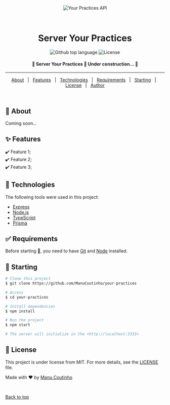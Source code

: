 <div align="center" id="top"> 
  <img src="./.github/app.gif" alt="Your Practices API" />

&#xa0;

</div>

<h1 align="center">Server Your Practices</h1>

<p align="center">
  <img alt="Github top language" src="https://img.shields.io/github/languages/top/ManuCoutinho/your-practices?color=56BEB8">
  <img alt="License" src="https://img.shields.io/github/license/ManuCoutinho/your-practices?color=56BEB8">

  <!-- <img alt="Github issues" src="https://img.shields.io/github/issues/ManuCoutinho/your-practices?color=56BEB8" /> -->

  <!-- <img alt="Github forks" src="https://img.shields.io/github/forks/ManuCoutinho/your-practices?color=56BEB8" /> -->

  <!-- <img alt="Github stars" src="https://img.shields.io/github/stars/ManuCoutinho/your-practices?color=56BEB8" /> -->
</p>

<!-- Status -->

<h4 align="center"> 
	🚧  Server Your Practices 🚀 Under construction...  🚧
</h4>

<hr>

<p align="center">
  <a href="#dart-about">About</a> &#xa0; | &#xa0; 
  <a href="#sparkles-features">Features</a> &#xa0; | &#xa0;
  <a href="#rocket-technologies">Technologies</a> &#xa0; | &#xa0;
  <a href="#white_check_mark-requirements">Requirements</a> &#xa0; | &#xa0;
  <a href="#checkered_flag-starting">Starting</a> &#xa0; | &#xa0;
  <a href="#memo-license">License</a> &#xa0; | &#xa0;
  <a href="https://github.com/ManuCoutinho" target="_blank">Author</a>
</p>

<br>

## :dart: About

Coming soon...

## :sparkles: Features

:heavy_check_mark: Feature 1;\
:heavy_check_mark: Feature 2;\
:heavy_check_mark: Feature 3;

## :rocket: Technologies

The following tools were used in this project:

- [Express](https://expressjs.com/pt-br/)
- [Node.js](https://nodejs.org/en/)
- [TypeScript](https://www.typescriptlang.org/)
- [Prisma](https://www.prisma.io)

## :white_check_mark: Requirements

Before starting :checkered_flag:, you need to have [Git](https://git-scm.com) and [Node](https://nodejs.org/en/) installed.

## :checkered_flag: Starting

```bash
# Clone this project
$ git clone https://github.com/ManuCoutinho/your-practices

# Access
$ cd your-practices

# Install dependencies
$ npm install

# Run the project
$ npm start

# The server will initialize in the <http://localhost:3333>
```

## :memo: License

This project is under license from MIT. For more details, see the [LICENSE](LICENSE.md) file.

Made with :heart: by <a href="https://github.com/ManuCoutinho" target="_blank">Manu Coutinho</a>

&#xa0;

<a href="#top">Back to top</a>
